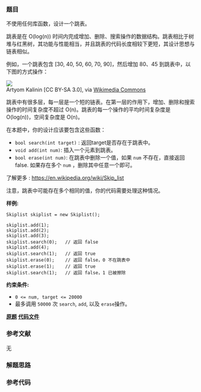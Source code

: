 ### 题目
不使用任何库函数，设计一个跳表。

跳表是在 O(log(n))
时间内完成增加、删除、搜索操作的数据结构。跳表相比于树堆与红黑树，其功能与性能相当，并且跳表的代码长度相较下更短，其设计思想与链表相似。

例如，一个跳表包含 [30, 40, 50, 60, 70, 90]，然后增加 80、45 到跳表中，以下图的方式操作：

![](https://assets.leetcode.com/uploads/2019/09/27/1506_skiplist.gif)  
Artyom Kalinin [CC BY-SA 3.0], via [Wikimedia
Commons](https://commons.wikimedia.org/wiki/File:Skip_list_add_element-en.gif
"Artyom Kalinin \[CC BY-SA 3.0 \(https://creativecommons.org/licenses/by-
sa/3.0\)\], via Wikimedia Commons")

跳表中有很多层，每一层是一个短的链表。在第一层的作用下，增加、删除和搜索操作的时间复杂度不超过 O(n)。跳表的每一个操作的平均时间复杂度是
O(log(n))，空间复杂度是 O(n)。

在本题中，你的设计应该要包含这些函数：

  * `bool search(int target)` : 返回target是否存在于跳表中。
  * `void add(int num)`: 插入一个元素到跳表。
  * `bool erase(int num)`: 在跳表中删除一个值，如果 `num` 不存在，直接返回false. 如果存在多个 `num` ，删除其中任意一个即可。

了解更多 : <https://en.wikipedia.org/wiki/Skip_list>

注意，跳表中可能存在多个相同的值，你的代码需要处理这种情况。

**样例:**

    
    
    Skiplist skiplist = new Skiplist();
    
    skiplist.add(1);
    skiplist.add(2);
    skiplist.add(3);
    skiplist.search(0);   // 返回 false
    skiplist.add(4);
    skiplist.search(1);   // 返回 true
    skiplist.erase(0);    // 返回 false，0 不在跳表中
    skiplist.erase(1);    // 返回 true
    skiplist.search(1);   // 返回 false，1 已被擦除
    

**约束条件:**

  * `0 <= num, target <= 20000`
  * 最多调用 `50000` 次 `search`, `add`, 以及 `erase`操作。

 **[原题](https://leetcode-cn.com/problems/design-skiplist/)**    **[代码文件]()**


### 参考文献
无

### 解题思路




### 参考代码

```go


```




